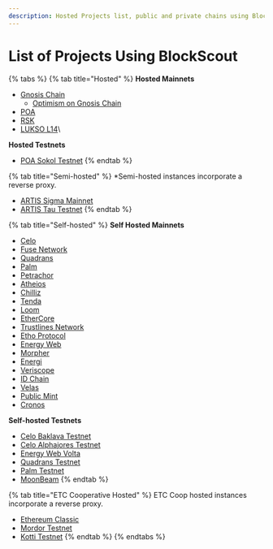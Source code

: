 ```yaml
---
description: Hosted Projects list, public and private chains using BlockScout
---
```


# List of Projects Using BlockScout

{% tabs %}
{% tab title="Hosted" %}
**Hosted Mainnets**

* [Gnosis Chain](https://blockscout.com/xdai/mainnet/)
  * [Optimism on Gnosis Chain](https://blockscout.com/xdai/optimism)
* [POA](https://blockscout.com/poa/core)
* [RSK](https://blockscout.com/rsk/mainnet)
* [LUKSO L14](https://blockscout.com/lukso/l14)\


**Hosted Testnets**

* [POA Sokol Testnet](https://blockscout.com/poa/sokol)
{% endtab %}

{% tab title="Semi-hosted" %}
\*Semi-hosted instances incorporate a reverse proxy.

* [ARTIS Sigma Mainnet](https://blockscout.com/artis/sigma1)
* [ARTIS Tau Testnet](https://blockscout.com/artis/tau1)
{% endtab %}

{% tab title="Self-hosted" %}
**Self Hosted Mainnets**

* [Celo](https://explorer.celo.org)
* [Fuse Network](https://explorer.fuse.io)
* [Quadrans](https://explorer.quadrans.io)
* [Palm](https://explorer.palm.io)
* [Petrachor](https://explorer.petrachor.com)
* [Atheios](https://explorer.atheios.org)
* [Chilliz](https://explorer.chiliz.com)
* [Tenda](https://tenda.network)
* [Loom](https://basechain-blockexplorer.dappchains.com)
* [EtherCore](https://explorer.ethercore.io)
* [Trustlines Network](https://explore.tlbc.trustlines.foundation)
* [Etho Protocol](https://explorer.ethoprotocol.com)
* [Energy Web](https://explorer.energyweb.org)
* [Morpher](https://scan.morpher.com)
* [Energi](https://explorer.energi.network)
* [Veriscope](https://bx.veriscope.network)
* [ID Chain](https://explorer.idchain.one)
* [Velas](https://explorer.velas.com)
* [Public Mint](https://explorer.publicmint.io)
* [Cronos](https://cronos-explorer.crypto.org)

**Self-hosted Testnets**

* [Celo Baklava Testnet](https://baklava-blockscout.celo-testnet.org)&#x20;
* [Celo Alphajores Testnet](https://alfajores-blockscout.celo-testnet.org)
* [Energy Web Volta](https://volta-explorer.energyweb.org)
* [Quadrans Testnet](https://explorer.testnet.quadrans.io)
* [Palm Testnet](https://explorer.palm-uat.xyz)
* [MoonBeam](https://blockscout.moonriver.moonbeam.network)
{% endtab %}

{% tab title="ETC Cooperative Hosted" %}
ETC Coop hosted instances incorporate a reverse proxy.

* [Ethereum Classic](https://blockscout.com/etc/mainnet)
* [Mordor Testnet](https://blockscout.com/etc/mordor)
* [Kotti Testnet](https://blockscout.com/etc/kotti)
{% endtab %}
{% endtabs %}
